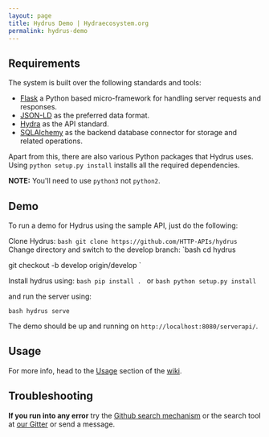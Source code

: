 ```yaml
---
layout: page
title: Hydrus Demo | Hydraecosystem.org
permalink: hydrus-demo
---
```


<a name="req"></a>

## Requirements

The system is built over the following standards and tools:
- [Flask](http://flask.pocoo.org/) a Python based micro-framework for handling server requests and responses.
- [JSON-LD](http://json-ld.org/spec/latest/json-ld/) as the preferred data format.
- [Hydra](http://www.hydra-cg.com/) as the API standard.
- [SQLAlchemy](http://www.sqlalchemy.org/) as the backend database connector for storage and related operations.

Apart from this, there are also various Python packages that Hydrus uses. Using `python setup.py install` installs all the required dependencies.

**NOTE:** You'll need to use `python3` not `python2`.

<a name="demo"></a>

## Demo

To run a demo for Hydrus using the sample API, just do the following:

Clone Hydrus:
`bash
git clone https://github.com/HTTP-APIs/hydrus
`
Change directory and switch to the develop branch:
`bash
cd hydrus

git checkout -b develop origin/develop
`

Install hydrus using:
`bash
pip install .
`
or
`bash
python setup.py install
`

and run the server using:

`bash
hydrus serve
`

The demo should be up and running on `http://localhost:8080/serverapi/`.

<a name="usage"></a>

## Usage

For more info, head to the [Usage](https://github.com/HTTP-APIs/hydra-ecosystem-wiki/blob/master/01-Usage.md) section of the [wiki](https://github.com/HTTP-APIs/hydra-ecosystem-wiki/).

<a name="troubleshooting"></a>

## Troubleshooting

**If you run into any error** try the [Github search mechanism](https://github.com/HTTP-APIs/hydrus/issues?utf8=%E2%9C%93&q=) or the search tool at [our Gitter](https://gitter.im/HTTP-APIs/Lobby) or send a message.